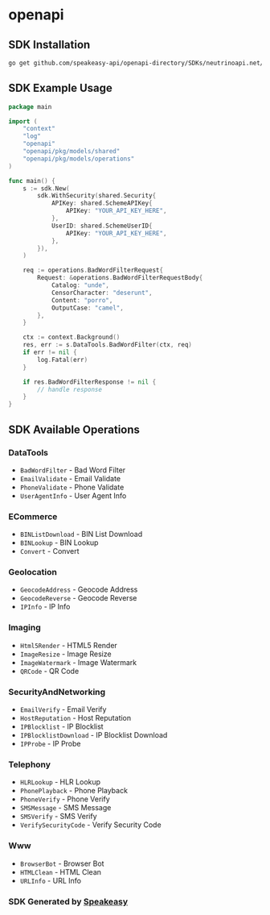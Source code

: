 # openapi

<!-- Start SDK Installation -->
## SDK Installation

```bash
go get github.com/speakeasy-api/openapi-directory/SDKs/neutrinoapi.net/3.5.0/go
```
<!-- End SDK Installation -->

## SDK Example Usage
<!-- Start SDK Example Usage -->
```go
package main

import (
    "context"
    "log"
    "openapi"
    "openapi/pkg/models/shared"
    "openapi/pkg/models/operations"
)

func main() {
    s := sdk.New(
        sdk.WithSecurity(shared.Security{
            APIKey: shared.SchemeAPIKey{
                APIKey: "YOUR_API_KEY_HERE",
            },
            UserID: shared.SchemeUserID{
                APIKey: "YOUR_API_KEY_HERE",
            },
        }),
    )

    req := operations.BadWordFilterRequest{
        Request: &operations.BadWordFilterRequestBody{
            Catalog: "unde",
            CensorCharacter: "deserunt",
            Content: "porro",
            OutputCase: "camel",
        },
    }

    ctx := context.Background()
    res, err := s.DataTools.BadWordFilter(ctx, req)
    if err != nil {
        log.Fatal(err)
    }

    if res.BadWordFilterResponse != nil {
        // handle response
    }
}
```
<!-- End SDK Example Usage -->

<!-- Start SDK Available Operations -->
## SDK Available Operations


### DataTools

* `BadWordFilter` - Bad Word Filter
* `EmailValidate` - Email Validate
* `PhoneValidate` - Phone Validate
* `UserAgentInfo` - User Agent Info

### ECommerce

* `BINListDownload` - BIN List Download
* `BINLookup` - BIN Lookup
* `Convert` - Convert

### Geolocation

* `GeocodeAddress` - Geocode Address
* `GeocodeReverse` - Geocode Reverse
* `IPInfo` - IP Info

### Imaging

* `Html5Render` - HTML5 Render
* `ImageResize` - Image Resize
* `ImageWatermark` - Image Watermark
* `QRCode` - QR Code

### SecurityAndNetworking

* `EmailVerify` - Email Verify
* `HostReputation` - Host Reputation
* `IPBlocklist` - IP Blocklist
* `IPBlocklistDownload` - IP Blocklist Download
* `IPProbe` - IP Probe

### Telephony

* `HLRLookup` - HLR Lookup
* `PhonePlayback` - Phone Playback
* `PhoneVerify` - Phone Verify
* `SMSMessage` - SMS Message
* `SMSVerify` - SMS Verify
* `VerifySecurityCode` - Verify Security Code

### Www

* `BrowserBot` - Browser Bot
* `HTMLClean` - HTML Clean
* `URLInfo` - URL Info
<!-- End SDK Available Operations -->

### SDK Generated by [Speakeasy](https://docs.speakeasyapi.dev/docs/using-speakeasy/client-sdks)
